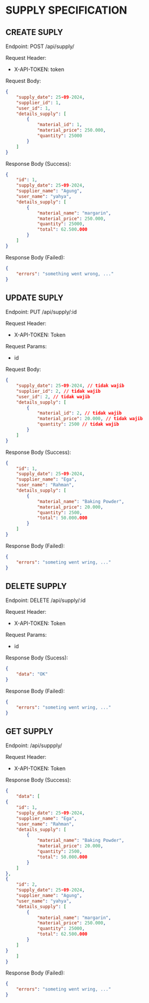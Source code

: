 # SUPPLY SPECIFICATION

## CREATE SUPLY
Endpoint: POST /api/supply/

Request Header: 
- X-API-TOKEN: token

Request Body:
``` json 
{
    "supply_date": 25-09-2024,
    "supplier_id": 1,
    "user_id": 1,
    "details_supply": [
        {
            "material_id": 1,
            "material_price": 250.000,
            "quantity": 25000
        }
    ]
}
```

Response Body (Success):
``` json 
{
    "id": 1,
    "supply_date": 25-09-2024,
    "supplier_name": "Agung",
    "user_name": "yahya",
    "details_supply": [
        {
            "material_name": "margarin",
            "material_price": 250.000,
            "quantity": 25000,
            "total": 62.500.000
        }
    ]
}
```

Response Body (Failed):
``` json 
{
    "errors": "something went wrong, ..."
}
```

## UPDATE SUPLY
Endpoint: PUT /api/supply/:id

Request Header:
- X-API-TOKEN: Token

Request Params:
- id

Request Body:
``` json 
{
    "supply_date": 25-09-2024, // tidak wajib
    "supplier_id": 2, // tidak wajib
    "user_id": 2, // tidak wajib
    "details_supply": [
        {
            "material_id": 2, // tidak wajib
            "material_price": 20.000, // tidak wajib
            "quantity": 2500 // tidak wajib
        }
    ]
}
```

Response Body (Success):
``` json 
{
    "id": 1,
    "supply_date": 25-09-2024,
    "supplier_name": "Ega",
    "user_name": "Rahman",
    "details_supply": [
        {
            "material_name": "Baking Powder",
            "material_price": 20.000,
            "quantity": 2500,
            "total": 50.000.000
        }
    ]
}
```

Response Body (Failed):
``` json 
{
    "errors": "someting went wring, ..."
}
```

## DELETE SUPPLY
Endpoint: DELETE /api/supply/:id

Request Header:
- X-API-TOKEN: Token

Request Params:
- id

Response Body (Sucess):
``` json 
{
    "data": "OK"
}
```

Response Body (Failed):
``` json 
{
    "errors": "someting went wring, ..."
}
```

## GET SUPPLY
Endpoint: /api/suppply/

Request Header:
- X-API-TOKEN: Token

Response Body (Success):
``` json 
{
    "data": [
{
    "id": 1,
    "supply_date": 25-09-2024,
    "supplier_name": "Ega",
    "user_name": "Rahman",
    "details_supply": [
        {
            "material_name": "Baking Powder",
            "material_price": 20.000,
            "quantity": 2500,
            "total": 50.000.000
        }
    ]
},
{
    "id": 2,
    "supply_date": 25-09-2024,
    "supplier_name": "Agung",
    "user_name": "yahya",
    "details_supply": [
        {
            "material_name": "margarin",
            "material_price": 250.000,
            "quantity": 25000,
            "total": 62.500.000
        }
    ]
}
    ]
}
```

Response Body (Failed):
``` json 
{
    "errors": "someting went wring, ..."
}
```


